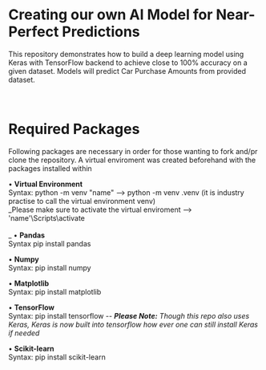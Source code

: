 # Creating our own AI Model for Near-Perfect Predictions 

This repository demonstrates how to build a deep learning model using Keras with TensorFlow backend to achieve close to 100% accuracy on a given dataset. Models will predict Car Purchase Amounts from provided dataset.
<br><br><br>

# Required Packages
Following packages are necessary in order for those wanting to fork and/pr clone the repository. A virtual enviroment was created beforehand with the packages installed within

• **Virtual Environment**<br> Syntax: python -m venv "name" --> python -m venv .venv (it is industry practise to call the virtual environment venv)<br> _Please make sure to activate the virtual enviroment --> 'name'\Scripts\activate<br><br>
_
• **Pandas**<br> Syntax pip install pandas<br>

• **Numpy**<br> Syntax: pip install numpy<br>

• **Matplotlib**<br> Syntax: pip install matplotlib<br>

• **TensorFlow**<br> Syntax: pip install tensorflow -- _**Please Note:** Though this repo also uses Keras, Keras is now built into tensorflow how ever one can still install Keras if needed_<br>

• **Scikit-learn**<br>Syntax: pip install scikit-learn<br>
